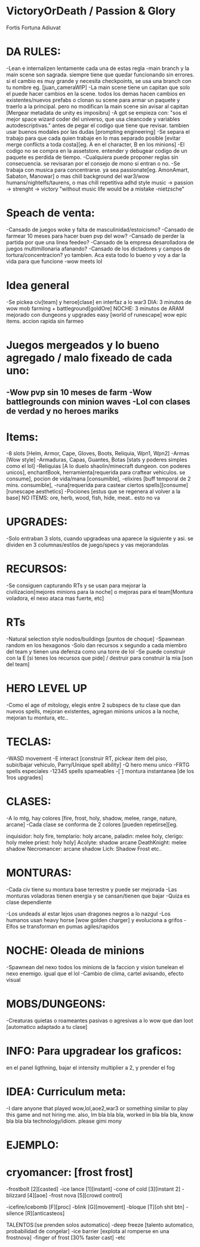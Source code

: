 # VictoryOrDeath / Passion & Glory
 Fortis Fortuna Adiuvat

# DA RULES:
-Lean e internalizen lentamente cada una de estas regla
-main branch y la main scene son sagrada. siempre tiene que quedar funcionando sin errores. si el cambio es muy grande y necesita checkpoints, se usa una branch con tu nombre eg. [juan_cameraWIP]
-La main scene tiene un capitan que solo el puede hacer cambios en la scene. todos los demas hacen cambios en existentes/nuevos prefabs o clonan su scene para armar un paquete y traerlo a la principal. pero no modifican la main scene sin avisar al capitan [Mergear metadata de unity es imposibru]
-A gpt se empieza con: "sos el mejor space wizard coder del universo, que usa cleancode y variables autodescriptivas." antes de pegar el codigo que tiene que revisar. tambien usar buenos modales por las dudas [prompting engineering]
-Se separa el trabajo para que cada quien trabaje en lo mas separado posible [evitar merge conflicts a toda costa][eg. A en el character, B en los minions]
-El codigo no se compra en la assetstore. entender y debugear codigo de un paquete es perdida de tiempo.
-Cualquiera puede proponer reglas sin consecuencia. se revisaran por el consejo de mono si entran o no.
-Se trabaja con musica para concentrarse. ya sea passionate[eg. AmonAmart, Sabaton, Manowar] o mas chill background del war3/wow humans/nightelfs/taurens, o mas chill repetitiva adhd style
music -> passion -> strenght -> victory "without music life would be a mistake -nietzsche"

# Speach de venta:
-Cansado de juegos woke y falta de masculinidad/estoicismo?
-Cansado de farmear 10 meses para hacer buen pvp del wow?
-Cansado de perder la partida por que una linea feedeo?
-Cansado de la empresa desarolladora de juegos multimillonaria afanando?
-Cansado de los dictadores y campos de tortura/concentracion?
yo tambien. Aca esta todo lo bueno y voy a dar la vida para que funcione
-wow meets lol

# Idea general
-Se pickea civ[team] y heroe[clase] en interfaz a lo war3
DIA: 3 minutos de wow mob farming + battleground[goldOre]
NOCHE: 3 minutos de ARAM mejorado
con dungeons y upgrades easy [world of runescape]
wow epic items. accion rapida sin farmeo

# Juegos mergeados y lo bueno agregado / malo fixeado de cada uno:
-Wow pvp sin 10 meses de farm
-Wow battlegrounds con minion waves
-Lol con clases de verdad y no heroes mariks
-

# Items:
-8 slots [Helm, Armor, Cape, Gloves, Boots, Reliquia, Wpn1, Wpn2]
-Armas [Wow style]
-Armaduras, Capas, Guantes, Botas [stats y poderes simples como el lol] 
-Reliquias [A lo duelo shaolin/minecraft dungeon. con poderes unicos], enchantBook, herramienta[requerida para craftear vehiculos. se consume], pocion de vida/mana [consumible], 
-elixires [buff temporal de 2 mins. consumible], 
-runa[requerida para castear ciertos spells][consume][runescape aesthetics]
-Pociones [estus que se regenera al volver a la base]
NO ITEMS: ore, herb, wood, fish, hide, meat.. esto no va

# UPGRADES:
-Solo entraban 3 slots, cuando upgradeas una aparece la siguiente y asi. se dividen en 3 columnas/estilos de juego/specs y vas mejorandolas

# RECURSOS:
-Se consiguen capturando RTs y se usan para mejorar la civilizacion[mejores minions para la noche] o mejoras para el team[Montura voladora, el nexo ataca mas fuerte, etc]

# RTs 
-Natural selection style nodos/buildings [puntos de choque]
-Spawnean random en los hexagonos
-Solo dan recursos x segundo a cada miembro del team y tienen una defenza como una torre de lol
-Se puede construir con la E [si tenes los recursos que pide] / destruir para construir la mia [son del team]

# HERO LEVEL UP
-Como el age of mitology, elegis entre 2 subspecs de tu clase que dan nuevos spells, mejoran existentes, agregan minions unicos a la noche, mejoran tu montura, etc..

# TECLAS:
-WASD movement
-E interact [construir RT, pickear item del piso, subir/bajar vehiculo, Parry/Unique spell ability]
-Q hero menu unico
-FRTG spells especiales
-12345 spells spameables
-[`] montura instantanea [de los 1ros upgrades]

# CLASES:
-A lo mtg, hay colores [fire, frost, holy, shadow, melee, range, nature, arcane]
-Cada clase se conforma de 2 colores [pueden repetirse][eg. 

inquisidor: holy fire, 
templario: holy arcane, 
paladin: melee holy, 
clerigo: holy melee
priest: holy holy]
Acolyte: shadow arcane
DeathKnight: melee shadow
Necromancer: arcane shadow
Lich: Shadow Frost
etc..

# MONTURAS:
-Cada civ tiene su montura base terrestre y puede ser mejorada
-Las monturas voladoras tienen energia y se cansan/tienen que bajar
-Quiza es clase dependiente

-Los undeads al estar lejos usan dragones negros a lo nazgul
-Los humanos usan heavy horse [wow golden charger] y evoluciona a grifos
-Elfos se transforman en pumas agiles/rapidos

# NOCHE: Oleada de minions
-Spawnean del nexo todos los minions de la faccion y vision tunelean el nexo enemigo. igual que el lol
-Cambio de clima, cartel avisando, efecto visual

# MOBS/DUNGEONS:
-Creaturas quietas o roameantes pasivas o agresivas a lo wow que dan loot [automatico adaptado a tu clase]

# INFO: Para upgradear los graficos:
en el panel ligthning, bajar el intensity multiplier a 2, y prender el fog

# IDEA: Curriculum meta:
-I dare anyone that played wow,lol,aoe2,war3 or something similar to play this game and not hiring me.
also, Im bla bla bla, worked in bla bla bla, know bla bla bla technology/idiom. please gimi mony

# EJEMPLO:
# cryomancer: [frost frost]
-frostbolt [2][casted]
-ice lance [1][instant]
-cone of cold [3][instant 2]
-blizzard [4][aoe]
-frost nova [5][crowd control]

-icefire/icebomb [F][proc]
-blink [G][movement]
-bloque [T][oh shit btn]
-silence [R][anticasteos]

TALENTOS:[se prenden solos automatico]
-deep freeze [talento automatico, probabilidad de congelar]
-ice barrier [explota al romperse en una frostnova]
-finger of frost [30% faster cast]
-etc
